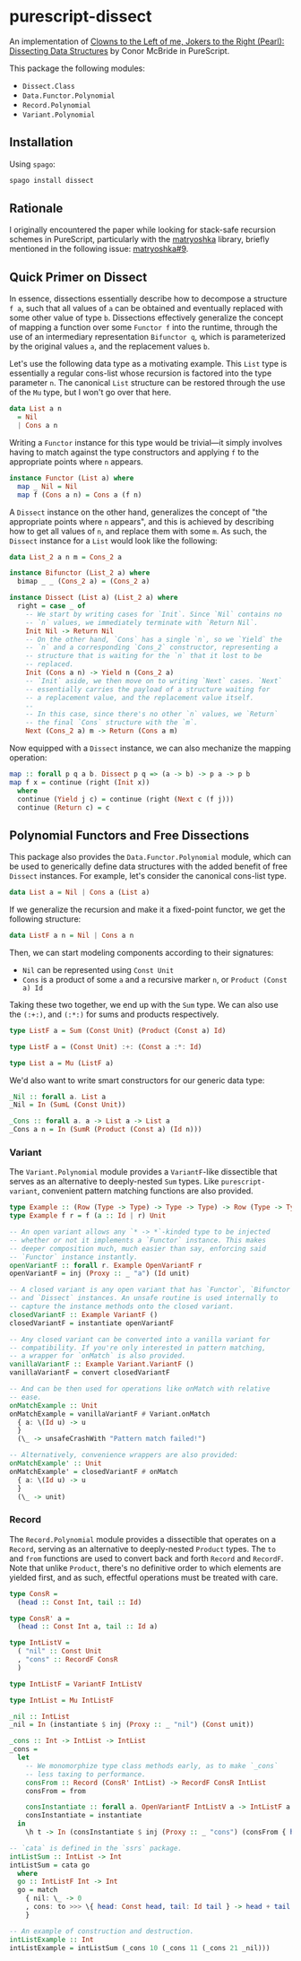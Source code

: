 # purescript-dissect

An implementation of [Clowns to the Left of me, Jokers to the Right
(Pearl): Dissecting Data
Structures](https://dl.acm.org/doi/abs/10.1145/1328438.1328474) by Conor
McBride in PureScript.

This package the following modules:

-   `Dissect.Class`
-   `Data.Functor.Polynomial`
-   `Record.Polynomial`
-   `Variant.Polynomial`

## Installation

Using `spago`:

``` bash
spago install dissect
```

## Rationale

I originally encountered the paper while looking for stack-safe
recursion schemes in PureScript, particularly with the
[matryoshka](https://github.com/purescript-contrib/purescript-matryoshka)
library, briefly mentioned in the following issue:
[matryoshka#9](https://github.com/purescript-contrib/purescript-matryoshka/issues/9#issuecomment-400384397).

## Quick Primer on Dissect

In essence, dissections essentially describe how to decompose a
structure `f a`, such that all values of `a` can be obtained and
eventually replaced with some other value of type `b`. Dissections
effectively generalize the concept of mapping a function over some
`Functor f` into the runtime, through the use of an intermediary
representation `Bifunctor q`, which is parameterized by the original
values `a`, and the replacement values `b`.

Let's use the following data type as a motivating example. This `List`
type is essentially a regular cons-list whose recursion is factored into
the type parameter `n`. The canonical `List` structure can be restored
through the use of the `Mu` type, but I won't go over that here.

``` purescript
data List a n
  = Nil
  | Cons a n
```

Writing a `Functor` instance for this type would be trivial—it simply
involves having to match against the type constructors and applying `f`
to the appropriate points where `n` appears.

``` purescript
instance Functor (List a) where
  map _ Nil = Nil
  map f (Cons a n) = Cons a (f n)
```

A `Dissect` instance on the other hand, generalizes the concept of "the
appropriate points where `n` appears", and this is achieved by
describing how to get all values of `n`, and replace them with some `m`.
As such, the `Dissect` instance for a `List` would look like the
following:

``` purescript
data List_2 a n m = Cons_2 a

instance Bifunctor (List_2 a) where
  bimap _ _ (Cons_2 a) = (Cons_2 a)

instance Dissect (List a) (List_2 a) where
  right = case _ of
    -- We start by writing cases for `Init`. Since `Nil` contains no
    -- `n` values, we immediately terminate with `Return Nil`.
    Init Nil -> Return Nil
    -- On the other hand, `Cons` has a single `n`, so we `Yield` the
    -- `n` and a corresponding `Cons_2` constructor, representing a
    -- structure that is waiting for the `n` that it lost to be
    -- replaced.
    Init (Cons a n) -> Yield n (Cons_2 a)
    -- `Init` aside, we then move on to writing `Next` cases. `Next`
    -- essentially carries the payload of a structure waiting for
    -- a replacement value, and the replacement value itself.
    --
    -- In this case, since there's no other `n` values, we `Return`
    -- the final `Cons` structure with the `m`.
    Next (Cons_2 a) m -> Return (Cons a m)
```

Now equipped with a `Dissect` instance, we can also mechanize the
mapping operation:

``` purescript
map :: forall p q a b. Dissect p q => (a -> b) -> p a -> p b
map f x = continue (right (Init x))
  where
  continue (Yield j c) = continue (right (Next c (f j)))
  continue (Return c) = c
```

## Polynomial Functors and Free Dissections

This package also provides the `Data.Functor.Polynomial` module, which
can be used to generically define data structures with the added benefit
of free `Dissect` instances. For example, let's consider the canonical
cons-list type.

``` purescript
data List a = Nil | Cons a (List a)
```

If we generalize the recursion and make it a fixed-point functor, we get
the following structure:

``` purescript
data ListF a n = Nil | Cons a n
```

Then, we can start modeling components according to their signatures:

-   `Nil` can be represented using `Const Unit`
-   `Cons` is a product of some `a` and a recursive marker `n`, or
    `Product (Const a) Id`

Taking these two together, we end up with the `Sum` type. We can also
use the `(:+:)`, and `(:*:)` for sums and products respectively.

``` purescript
type ListF a = Sum (Const Unit) (Product (Const a) Id)

type ListF a = (Const Unit) :+: (Const a :*: Id)

type List a = Mu (ListF a)
```

We'd also want to write smart constructors for our generic data type:

``` purescript
_Nil :: forall a. List a
_Nil = In (SumL (Const Unit))

_Cons :: forall a. a -> List a -> List a
_Cons a n = In (SumR (Product (Const a) (Id n)))
```

### Variant

The `Variant.Polynomial` module provides a `VariantF`-like dissectible
that serves as an alternative to deeply-nested `Sum` types. Like
`purescript-variant`, convenient pattern matching functions are also
provided.

``` purescript
type Example :: (Row (Type -> Type) -> Type -> Type) -> Row (Type -> Type) -> Type
type Example f r = f (a :: Id | r) Unit

-- An open variant allows any `* -> *`-kinded type to be injected
-- whether or not it implements a `Functor` instance. This makes
-- deeper composition much, much easier than say, enforcing said
-- `Functor` instance instantly.
openVariantF :: forall r. Example OpenVariantF r
openVariantF = inj (Proxy :: _ "a") (Id unit)

-- A closed variant is any open variant that has `Functor`, `Bifunctor`,
-- and `Dissect` instances. An unsafe routine is used internally to
-- capture the instance methods onto the closed variant.
closedVariantF :: Example VariantF ()
closedVariantF = instantiate openVariantF

-- Any closed variant can be converted into a vanilla variant for
-- compatibility. If you're only interested in pattern matching,
-- a wrapper for `onMatch` is also provided.
vanillaVariantF :: Example Variant.VariantF ()
vanillaVariantF = convert closedVariantF

-- And can be then used for operations like onMatch with relative
-- ease.
onMatchExample :: Unit
onMatchExample = vanillaVariantF # Variant.onMatch
  { a: \(Id u) -> u
  }
  (\_ -> unsafeCrashWith "Pattern match failed!")

-- Alternatively, convenience wrappers are also provided:
onMatchExample' :: Unit
onMatchExample' = closedVariantF # onMatch
  { a: \(Id u) -> u
  }
  (\_ -> unit)
```

### Record

The `Record.Polynomial` module provides a dissectible that operates on a
`Record`, serving as an alternative to deeply-nested `Product` types.
The `to` and `from` functions are used to convert back and forth
`Record` and `RecordF`. Note that unlike `Product`, there's no
definitive order to which elements are yielded first, and as such,
effectful operations must be treated with care.

``` purescript
type ConsR =
  (head :: Const Int, tail :: Id)

type ConsR' a =
  (head :: Const Int a, tail :: Id a)

type IntListV =
  ( "nil" :: Const Unit
  , "cons" :: RecordF ConsR
  )

type IntListF = VariantF IntListV

type IntList = Mu IntListF

_nil :: IntList
_nil = In (instantiate $ inj (Proxy :: _ "nil") (Const unit))

_cons :: Int -> IntList -> IntList
_cons =
  let
    -- We monomorphize type class methods early, as to make `_cons`
    -- less taxing to performance.
    consFrom :: Record (ConsR' IntList) -> RecordF ConsR IntList
    consFrom = from

    consInstantiate :: forall a. OpenVariantF IntListV a -> IntListF a
    consInstantiate = instantiate
  in
    \h t -> In (consInstantiate $ inj (Proxy :: _ "cons") (consFrom { head: Const h, tail: Id t }))

-- `cata` is defined in the `ssrs` package.
intListSum :: IntList -> Int
intListSum = cata go
  where
  go :: IntListF Int -> Int
  go = match
    { nil: \_ -> 0
    , cons: to >>> \{ head: Const head, tail: Id tail } -> head + tail
    }

-- An example of construction and destruction.
intListExample :: Int
intListExample = intListSum (_cons 10 (_cons 11 (_cons 21 _nil)))
```
